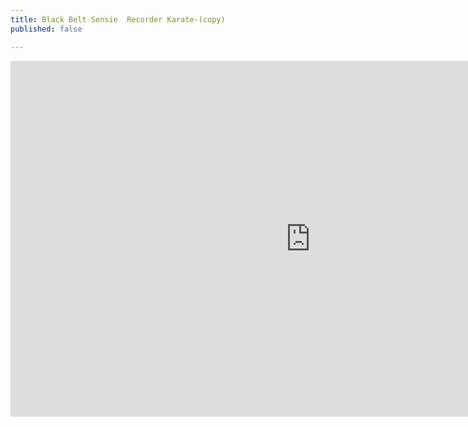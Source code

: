 ```yaml
---
title: Black Belt Sensie  Recorder Karate-(copy)
published: false

---
```

<iframe src="https://docs.google.com/presentation/d/e/2PACX-1vTTbAZVxjFA5jagSdS6rj3V9cL27ZSKy7y7ic0_-kqdU0wDuz9Df_IUVyjhgAPYemanhev9QMTUbZQa/embed?start=false&loop=false&delayms=3000" frameborder="0" width="960" height="569" allowfullscreen="true" mozallowfullscreen="true" webkitallowfullscreen="true"></iframe>